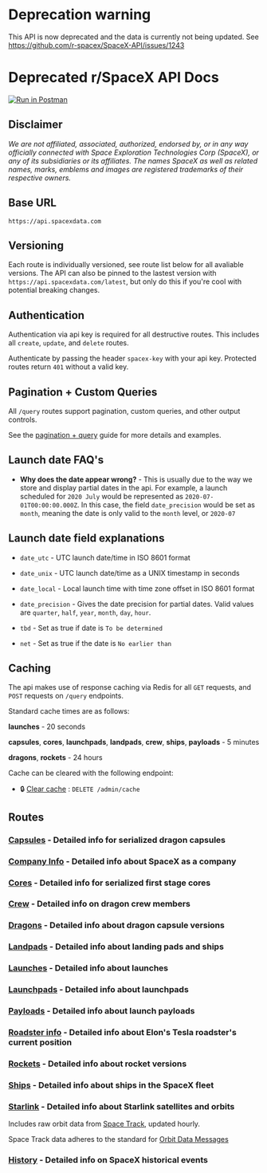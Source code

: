 # Deprecation warning

This API is now deprecated and the data is currently not being updated. See https://github.com/r-spacex/SpaceX-API/issues/1243

# Deprecated r/SpaceX API Docs

[![Run in Postman](https://run.pstmn.io/button.svg)](https://app.getpostman.com/run-collection/ed4ed700dcc55b2c1f1c)

## Disclaimer

*We are not affiliated, associated, authorized, endorsed by, or in any way officially connected with Space Exploration Technologies Corp (SpaceX), or any of its subsidiaries or its affiliates. The names SpaceX as well as related names, marks, emblems and images are registered trademarks of their respective owners.*

## Base URL

`https://api.spacexdata.com`

## Versioning

Each route is individually versioned, see route list below for all avaliable versions. The API can also be pinned to the lastest version with `https://api.spacexdata.com/latest`, but only do this if you're cool with potential breaking changes.

## Authentication

Authentication via api key is required for all destructive routes. This includes all `create`, `update`, and `delete` routes.

Authenticate by passing the header `spacex-key` with your api key. Protected routes return `401` without a valid key.

## Pagination + Custom Queries

All `/query` routes support pagination, custom queries, and other output controls.

See the [pagination + query](queries.md) guide for more details and examples.

## Launch date FAQ's

* **Why does the date appear wrong?** - This is usually due to the way we store and display partial dates in the api. For example, a launch scheduled for `2020 July` would be represented as `2020-07-01T00:00:00.000Z`. In this case, the field `date_precision` would be set as `month`, meaning the date is only valid to the `month` level, or `2020-07`

## Launch date field explanations

* `date_utc` -  UTC launch date/time in ISO 8601 format

* `date_unix` - UTC launch date/time as a UNIX timestamp in seconds

* `date_local` -  Local launch time with time zone offset in ISO 8601 format

* `date_precision` - Gives the date precision for partial dates. Valid values are `quarter`, `half`, `year`, `month`, `day`, `hour`.

* `tbd` - Set as true if date is `To be determined`

* `net` - Set as true if the date is `No earlier than`

## Caching

The api makes use of response caching via Redis for all `GET` requests, and `POST` requests on `/query` endpoints.

Standard cache times are as follows:

**launches** - 20 seconds

**capsules**, **cores**, **launchpads**, **landpads**, **crew**, **ships**, **payloads** - 5 minutes

**dragons**, **rockets** - 24 hours

Cache can be cleared with the following endpoint:

* 🔒 [Clear cache](cache/clear.md) : `DELETE /admin/cache`

## Routes

### [Capsules](capsules) - Detailed info for serialized dragon capsules

### [Company Info](company) - Detailed info about SpaceX as a company

### [Cores](cores) - Detailed info for serialized first stage cores

### [Crew](crew) - Detailed info on dragon crew members

### [Dragons](dragons) - Detailed info about dragon capsule versions

### [Landpads](landpads) - Detailed info about landing pads and ships

### [Launches](launches) - Detailed info about launches

### [Launchpads](launchpads) - Detailed info about launchpads

### [Payloads](payloads) - Detailed info about launch payloads

### [Roadster info](roadster) - Detailed info about Elon's Tesla roadster's current position

### [Rockets](rockets) - Detailed info about rocket versions

### [Ships](ships) - Detailed info about ships in the SpaceX fleet

### [Starlink](starlink) - Detailed info about Starlink satellites and orbits

Includes raw orbit data from [Space Track](https://www.space-track.org/auth/login), updated hourly.

Space Track data adheres to the standard for [Orbit Data Messages](https://public.ccsds.org/Pubs/502x0b2c1e2.pdf)

### [History](history) - Detailed info on SpaceX historical events
